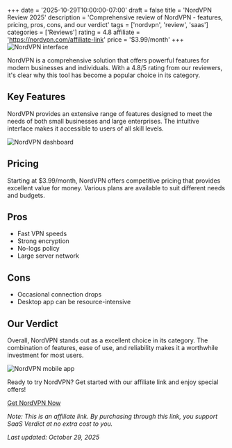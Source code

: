 ﻿+++
date = '2025-10-29T10:00:00-07:00'
draft = false
title = 'NordVPN Review 2025'
description = 'Comprehensive review of NordVPN - features, pricing, pros, cons, and our verdict'
tags = ['nordvpn', 'review', 'saas']
categories = ['Reviews']
rating = 4.8
affiliate = 'https://nordvpn.com/affiliate-link'
price = '$3.99/month'
+++
![NordVPN interface](/images/nordvpn-1.jpg)

NordVPN is a comprehensive solution that offers powerful features for modern businesses and individuals. With a 4.8/5 rating from our reviewers, it's clear why this tool has become a popular choice in its category.

## Key Features

NordVPN provides an extensive range of features designed to meet the needs of both small businesses and large enterprises. The intuitive interface makes it accessible to users of all skill levels.

![NordVPN dashboard](/images/nordvpn-2.jpg)

## Pricing

Starting at $3.99/month, NordVPN offers competitive pricing that provides excellent value for money. Various plans are available to suit different needs and budgets.

## Pros

- Fast VPN speeds
- Strong encryption
- No-logs policy
- Large server network


## Cons

- Occasional connection drops
- Desktop app can be resource-intensive


## Our Verdict

Overall, NordVPN stands out as a excellent choice in its category. The combination of features, ease of use, and reliability makes it a worthwhile investment for most users.

![NordVPN mobile app](/images/nordvpn-3.jpg)

Ready to try NordVPN? Get started with our affiliate link and enjoy special offers!

[Get NordVPN Now](https://nordvpn.com/affiliate-link)

*Note: This is an affiliate link. By purchasing through this link, you support SaaS Verdict at no extra cost to you.*

*Last updated: October 29, 2025*
